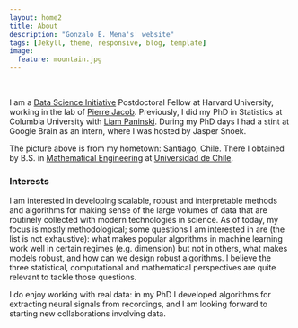 ```yaml
---
layout: home2
title: About
description: "Gonzalo E. Mena's' website"
tags: [Jekyll, theme, responsive, blog, template]
image:
  feature: mountain.jpg
---
```

<br>

I am a [Data Science Initiative](https://datascience.harvard.edu/) Postdoctoral Fellow at Harvard University, working in the lab of [Pierre Jacob](https://sites.google.com/site/pierrejacob/?pli=1&authuser=1). Previously, I did my PhD in Statistics at Columbia University with [Liam Paninski](http://www.stat.columbia.edu/~liam/). During my PhD days I had a stint at Google Brain as an intern, where I was hosted by Jasper Snoek. 

The picture above is from my hometown: Santiago, Chile. There I obtained by B.S. in [Mathematical Engineering](http://www.dim.uchile.cl/) at [Universidad de Chile](http://www.uchile.cl).


### Interests

I am interested in developing scalable, robust and interpretable methods and algorithms for making sense of the large volumes of data that are routinely collected with modern technologies in science. As of today, my focus is mostly methodological; some questions I am interested in are (the list is not exhaustive): what makes popular algorithms in machine learning work well in certain regimes (e.g. dimension) but not in others, what makes models robust, and how can we design robust algorithms. I believe the three statistical, computational and mathematical perspectives are quite relevant to tackle those questions.

I do enjoy working with real data: in my PhD I developed algorithms for extracting neural signals from recordings, and I am looking forward to starting new collaborations involving data.



